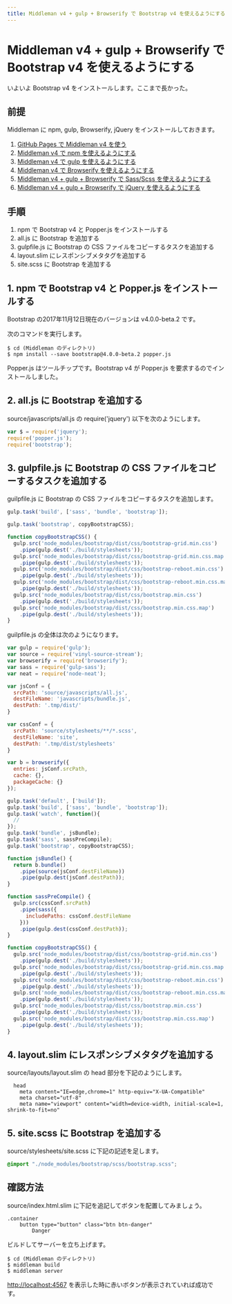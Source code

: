 ```yaml
---
title: Middleman v4 + gulp + Browserify で Bootstrap v4 を使えるようにする
---
```

# Middleman v4 + gulp + Browserify で Bootstrap v4 を使えるようにする

いよいよ Bootstrap v4 をインストールします。ここまで長かった。

## 前提

Middleman に npm, gulp, Browserify, jQuery をインストールしておきます。

1. [GitHub Pages で Middleman v4 を使う](https://zacky1972.github.io/tech/2017/11/04/middleman.html)
2. [Middleman v4 で npm を使えるようにする](https://zacky1972.github.io/tech/2017/11/11/01-middleman-npm.html)
3. [Middleman v4 で gulp を使えるようにする](https://zacky1972.github.io/tech/2017/11/11/02-middleman-gulp.html)
4. [Middleman v4 で Browserify を使えるようにする](https://zacky1972.github.io/tech/2017/11/11/03-middleman-browserify.html)
5. [Middleman v4 + gulp + Browserify で Sass/Scss を使えるようにする](zacky1972.github.io/tech/2017/11/11/04-middleman-sass.html)
6. [Middleman v4 + gulp + Browserify で jQuery を使えるようにする](zacky1972.github.io/tech/2017/11/11/05-middleman-jquery.html)

## 手順

1. npm で Bootstrap v4 と Popper.js をインストールする
2. all.js に Bootstrap を追加する
3. gulpfile.js に Bootstrap の CSS ファイルをコピーするタスクを追加する
4. layout.slim にレスポンシブメタタグを追加する
5. site.scss に Bootstrap を追加する

## 1. npm で Bootstrap v4 と Popper.js をインストールする

Bootstrap の2017年11月12日現在のバージョンは v4.0.0-beta.2 です。

次のコマンドを実行します。

```
$ cd (Middleman のディレクトリ)
$ npm install --save bootstrap@4.0.0-beta.2 popper.js
```

Popper.js はツールチップです。Bootstrap v4 が Popper.js を要求するのでインストールしました。

## 2. all.js に Bootstrap を追加する

source/javascripts/all.js の require('jquery') 以下を次のようにします。

```javascript
var $ = require('jquery');
require('popper.js');
require('bootstrap');
```

## 3. gulpfile.js に Bootstrap の CSS ファイルをコピーするタスクを追加する

guilpfile.js に Bootstrap の CSS ファイルをコピーするタスクを追加します。

```javascript
gulp.task('build', ['sass', 'bundle', 'bootstrap']);

gulp.task('bootstrap', copyBootstrapCSS);

function copyBootstrapCSS() {
  gulp.src('node_modules/bootstrap/dist/css/bootstrap-grid.min.css')
    .pipe(gulp.dest('./build/stylesheets'));
  gulp.src('node_modules/bootstrap/dist/css/bootstrap-grid.min.css.map')
    .pipe(gulp.dest('./build/stylesheets'));
  gulp.src('node_modules/bootstrap/dist/css/bootstrap-reboot.min.css')
    .pipe(gulp.dest('./build/stylesheets'));
  gulp.src('node_modules/bootstrap/dist/css/bootstrap-reboot.min.css.map')
    .pipe(gulp.dest('./build/stylesheets'));
  gulp.src('node_modules/bootstrap/dist/css/bootstrap.min.css')
    .pipe(gulp.dest('./build/stylesheets'));
  gulp.src('node_modules/bootstrap/dist/css/bootstrap.min.css.map')
    .pipe(gulp.dest('./build/stylesheets'));
}
```

guilpfile.js の全体は次のようになります。

```javascript
var gulp = require('gulp');
var source = require('vinyl-source-stream');
var browserify = require('browserify');
var sass = require('gulp-sass');
var neat = require('node-neat');

var jsConf = {
  srcPath: 'source/javascripts/all.js',
  destFileName: 'javascripts/bundle.js',
  destPath: '.tmp/dist/'
}

var cssConf = {
  srcPath: 'source/stylesheets/**/*.scss',
  destFileName: 'site',
  destPath: '.tmp/dist/stylesheets'
}

var b = browserify({
  entries: jsConf.srcPath,
  cache: {},
  packageCache: {}
});

gulp.task('default', ['build']);
gulp.task('build', ['sass', 'bundle', 'bootstrap']);
gulp.task('watch', function(){
  //
});
gulp.task('bundle', jsBundle);
gulp.task('sass', sassPreCompile);
gulp.task('bootstrap', copyBootstrapCSS);

function jsBundle() {
  return b.bundle()
    .pipe(source(jsConf.destFileName))
    .pipe(gulp.dest(jsConf.destPath));
}

function sassPreCompile() {
  gulp.src(cssConf.srcPath)
    .pipe(sass({
      includePaths: cssConf.destFileName
    }))
    .pipe(gulp.dest(cssConf.destPath));
}

function copyBootstrapCSS() {
  gulp.src('node_modules/bootstrap/dist/css/bootstrap-grid.min.css')
    .pipe(gulp.dest('./build/stylesheets'));
  gulp.src('node_modules/bootstrap/dist/css/bootstrap-grid.min.css.map')
    .pipe(gulp.dest('./build/stylesheets'));
  gulp.src('node_modules/bootstrap/dist/css/bootstrap-reboot.min.css')
    .pipe(gulp.dest('./build/stylesheets'));
  gulp.src('node_modules/bootstrap/dist/css/bootstrap-reboot.min.css.map')
    .pipe(gulp.dest('./build/stylesheets'));
  gulp.src('node_modules/bootstrap/dist/css/bootstrap.min.css')
    .pipe(gulp.dest('./build/stylesheets'));
  gulp.src('node_modules/bootstrap/dist/css/bootstrap.min.css.map')
    .pipe(gulp.dest('./build/stylesheets'));
}
```

## 4. layout.slim にレスポンシブメタタグを追加する

source/layouts/layout.slim の head 部分を下記のようにします。

```slim
  head
    meta content="IE=edge,chrome=1" http-equiv="X-UA-Compatible"
    meta charset="utf-8"
    meta name="viewport" content="width=device-width, initial-scale=1, shrink-to-fit=no"
```

## 5. site.scss に Bootstrap を追加する

source/stylesheets/site.scss に下記の記述を足します。

```scss
@import "./node_modules/bootstrap/scss/bootstrap.scss";
```

## 確認方法

source/index.html.slim に下記を追記してボタンを配置してみましょう。

```slim
.container
	button type="button" class="btn btn-danger"
		Danger
```

ビルドしてサーバーを立ち上げます。

```
$ cd (Middleman のディレクトリ)
$ middleman build
$ middleman server
```

[http://localhost:4567](http://localhost:4567) を表示した時に赤いボタンが表示されていれば成功です。


